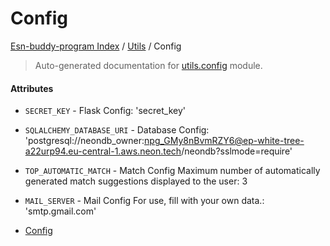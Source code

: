 # Config

[Esn-buddy-program Index](../README.md#esn-buddy-program-index) / [Utils](./index.md#utils) / Config

> Auto-generated documentation for [utils.config](https://github.com/Horghe20/ESN-Buddy-Program/blob/main/utils/config.py) module.

#### Attributes

- `SECRET_KEY` - Flask Config: 'secret_key'

- `SQLALCHEMY_DATABASE_URI` - Database Config: 'postgresql://neondb_owner:npg_GMy8nBvmRZY6@ep-white-tree-a22urp94.eu-central-1.aws.neon.tech/neondb?sslmode=require'

- `TOP_AUTOMATIC_MATCH` - Match Config
  Maximum number of automatically generated match suggestions displayed to the user: 3

- `MAIL_SERVER` - Mail Config
  For use, fill with your own data.: 'smtp.gmail.com'
- [Config](#config)
